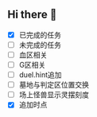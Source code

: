 ## Hi there 👋

- [x] 已完成的任务
- [ ] 未完成的任务
- [ ] 血区相关
- [ ] G区相关
- [ ] duel.hint追加
- [ ] 墓地与判定区位置交换
- [ ] 场上怪兽显示灵摆刻度
- [x] 追加时点
